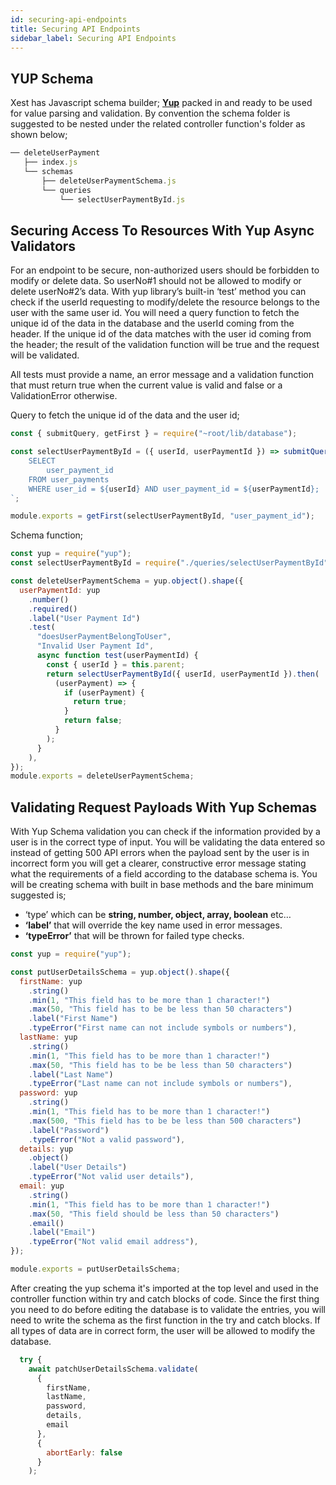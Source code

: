 ```yaml
---
id: securing-api-endpoints
title: Securing API Endpoints
sidebar_label: Securing API Endpoints
---
```


## YUP Schema

Xest has Javascript schema builder; [**Yup**](https://github.com/jquense/yup) packed in and ready to be used for value parsing and validation. By convention the schema folder is suggested to be nested under the related controller function's folder as shown below;

```js
── deleteUserPayment
   ├── index.js
   └── schemas
       ├── deleteUserPaymentSchema.js
       └── queries
           └── selectUserPaymentById.js
```

## Securing Access To Resources With Yup Async Validators

For an endpoint to be secure, non-authorized users should be forbidden to modify or delete data. So userNo#1 should not be allowed to modify or delete userNo#2’s data.
With yup library’s built-in ‘test’ method you can check if the userId requesting to modify/delete the resource belongs to the user with the same user id.
You will need a query function to fetch the unique id of the data in the database and the userId coming from the header. If the unique id of the data matches with the user id coming from the header; the result of the validation function will be true and the request will be validated.

All tests must provide a name, an error message and a validation function that must return true when the current value is valid and false or a ValidationError otherwise.

Query to fetch the unique id of the data and the user id;

```js
const { submitQuery, getFirst } = require("~root/lib/database");

const selectUserPaymentById = ({ userId, userPaymentId }) => submitQuery`
    SELECT 
        user_payment_id
    FROM user_payments
    WHERE user_id = ${userId} AND user_payment_id = ${userPaymentId};
`;

module.exports = getFirst(selectUserPaymentById, "user_payment_id");
```

Schema function;

```js
const yup = require("yup");
const selectUserPaymentById = require("./queries/selectUserPaymentById");

const deleteUserPaymentSchema = yup.object().shape({
  userPaymentId: yup
    .number()
    .required()
    .label("User Payment Id")
    .test(
      "doesUserPaymentBelongToUser",
      "Invalid User Payment Id",
      async function test(userPaymentId) {
        const { userId } = this.parent;
        return selectUserPaymentById({ userId, userPaymentId }).then(
          (userPayment) => {
            if (userPayment) {
              return true;
            }
            return false;
          }
        );
      }
    ),
});
module.exports = deleteUserPaymentSchema;
```

## Validating Request Payloads With Yup Schemas

With Yup Schema validation you can check if the information provided by a user is in the correct type of input.
You will be validating the data entered so instead of getting 500 API errors when the payload sent by the user is in incorrect form you will get a clearer,
constructive error message stating what the requirements of a field according to the database schema is. You will be creating schema with built in base methods and the bare minimum suggested is;

- ‘type’ which can be **string, number, object, array, boolean** etc…
- **‘label’** that will override the key name used in error messages.
- **‘typeError’** that will be thrown for failed type checks.

```js
const yup = require("yup");

const putUserDetailsSchema = yup.object().shape({
  firstName: yup
    .string()
    .min(1, "This field has to be more than 1 character!")
    .max(50, "This field has to be be less than 50 characters")
    .label("First Name")
    .typeError("First name can not include symbols or numbers"),
  lastName: yup
    .string()
    .min(1, "This field has to be more than 1 character!")
    .max(50, "This field has to be be less than 50 characters")
    .label("Last Name")
    .typeError("Last name can not include symbols or numbers"),
  password: yup
    .string()
    .min(1, "This field has to be more than 1 character!")
    .max(500, "This field has to be be less than 500 characters")
    .label("Password")
    .typeError("Not a valid password"),
  details: yup
    .object()
    .label("User Details")
    .typeError("Not valid user details"),
  email: yup
    .string()
    .min(1, "This field has to be more than 1 character!")
    .max(50, "This field should be less than 50 characters")
    .email()
    .label("Email")
    .typeError("Not valid email address"),
});

module.exports = putUserDetailsSchema;
```

After creating the yup schema it's imported at the top level and used in the controller function within try and catch blocks of code.
Since the first thing you need to do before editing the database is to validate the entries, you will need to write the schema as the first function in the try and catch blocks. If all types of data are in correct form, the user will be allowed to modify the database.

```js
  try {
    await patchUserDetailsSchema.validate(
      {
        firstName,
        lastName,
        password,
        details,
        email
      },
      {
        abortEarly: false
      }
    );

```
